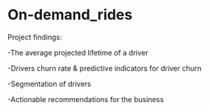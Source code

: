 # On-demand_rides

 Project findings:
 
-The average projected lifetime of a driver

-Drivers churn rate & predictive indicators for driver churn

-Segmentation of drivers 

-Actionable recommendations for the business
